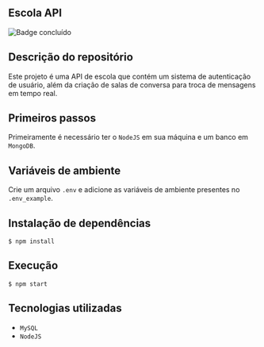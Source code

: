 ## Escola API
![Badge concluído](http://img.shields.io/static/v1?label=STATUS&message=CONCLUÍDO&color=GREEN&style=for-the-badge)

## Descrição do repositório
Este projeto é uma API de escola que contém um sistema de autenticação de usuário, além da criação de salas de conversa para troca de mensagens em tempo real. 

## Primeiros passos

Primeiramente é necessário ter o `NodeJS` em sua máquina e um banco em `MongoDB`.

## Variáveis de ambiente
Crie um arquivo `.env` e adicione as variáveis de ambiente presentes no `.env_example`.

## Instalação de dependências

```
$ npm install
```

## Execução

```
$ npm start
```

## Tecnologias utilizadas

- `MySQL`
- `NodeJS`
